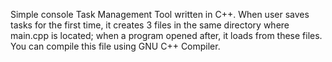 Simple console Task Management Tool written in C++. When user saves tasks for the first time, it creates 3 files in the same directory where main.cpp is located; when a program opened after, it loads from these files. You can compile this file using GNU C++ Compiler. 
